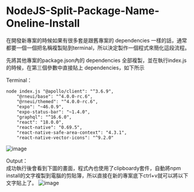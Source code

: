 # NodeJS-Split-Package-Name-Oneline-Install

在開發新專案的時候如果有很多套是跟舊專案的 dependencies 一樣的話，通常都要一個一個把名稱複製貼到terminal，所以決定製作一個程式來簡化這段流程。

先將其他專案的package.json內的 dependencies 全部複製，並在執行index.js的時候，在第三個參數中直接貼上 dependencies，如下所示

Terminal：
```
node index.js "@apollo/client": "^3.6.9",
    "@rneui/base": "^4.0.0-rc.6",
    "@rneui/themed": "^4.0.0-rc.6",
    "expo": "~46.0.9",
    "expo-status-bar": "~1.4.0",
    "graphql": "^16.6.0",
    "react": "18.0.0",
    "react-native": "0.69.5",
    "react-native-safe-area-context": "4.3.1",
    "react-native-vector-icons": "^9.2.0"
```

![image](https://user-images.githubusercontent.com/42636085/190314149-8c54e0f1-b5c7-4060-91af-f74f36bd7bff.png)

Output： <br>
成功執行後會看到下圖的畫面，程式內也使用了clipboardy套件，自動將npm install的文字複製到電腦的剪貼簿，所以直接在新的專案底下ctrl+v就可以將以下文字貼上了。
![image](https://user-images.githubusercontent.com/42636085/190314207-43c9bb3b-cbd3-48de-becd-55710e9202c5.png)
